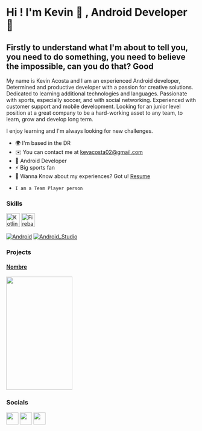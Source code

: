  Hi ! I'm Kevin 👋 , Android Developer 📱
=========================================================================================================================================
Firstly to understand what I'm about to tell you, you need to do something, you need to believe the impossible, can you do that? Good
----------------

My name is Kevin Acosta and I am an experienced Android developer,
Determined and productive developer with a passion for creative solutions. Dedicated to learning 
additional technologies and languages. Passionate with sports, especially soccer, and with social 
networking. Experienced with customer support and mobile development. Looking for an junior level 
position at a great company to be a hard-working asset to any team, to learn, grow and develop long term.
 
I enjoy learning and I'm always looking for new challenges.

* 🌍  I'm based in the DR
* ✉️  You can contact me at [kevacosta02@gmail.com](mailto:kevacosta02@gmail.com)
* 🧠  Android Developer
* ⚡  Big sports fan
* 📄  Wanna Know about my experiences? Got u! <a href="https://github.com/KevvCC/KevvCC/blob/main/Kevin_CV-EN.pdf" target="blank">Resume</a>
*     I am a Team Player person

### Skills

<p align="left">
<a href="https://kotlinlang.org/" target="_blank" rel="noreferrer"><img src="https://raw.githubusercontent.com/danielcranney/readme-generator/main/public/icons/skills/kotlin-colored.svg" width="36" height="36" alt="Kotlin" /></a>
 <a href="https://firebase.google.com/" target="_blank" rel="noreferrer"><img src="https://raw.githubusercontent.com/danielcranney/readme-generator/main/public/icons/skills/firebase-colored.svg" width="36" height="36" alt="Firebase" /></a>
</p>


[![Android](https://img.shields.io/badge/Android-3DDC84?style=for-the-badge&logo=android&logoColor=white&labelColor=101010)]()
[![Android_Studio](https://img.shields.io/badge/Android_Studio-3DDC84?style=for-the-badge&logo=android-studio&logoColor=white&labelColor=101010)]()



### Projects


#### [Nombre](link)

<img src = "imagen" width = "175" height = "300">


### Socials

<p align="left"> <a href="https://www.github.com/KevvCC" target="_blank" rel="noreferrer"><img src="https://raw.githubusercontent.com/danielcranney/readme-generator/main/public/icons/socials/github.svg" width="32" height="32" /></a> <a href="http://www.instagram.com/Kevn02_" target="_blank" rel="noreferrer"><img src="https://raw.githubusercontent.com/danielcranney/readme-generator/main/public/icons/socials/instagram.svg" width="32" height="32" /></a> <a href="https://www.linkedin.com/in/kevin-acosta-27b814229/" target="_blank" rel="noreferrer"><img src="https://raw.githubusercontent.com/danielcranney/readme-generator/main/public/icons/socials/linkedin.svg" width="32" height="32" /></a></p>

